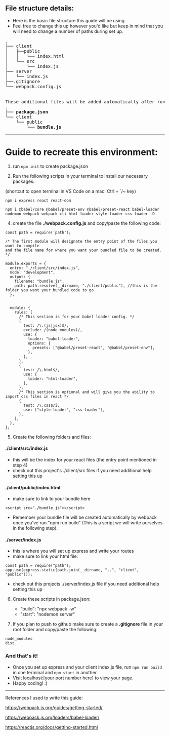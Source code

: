 ## File structure details:

- Here is the basic file structure this guide will be using.
- Feel free to change this up however you'd like but keep in mind that you will need to change a number of paths during set up.

<pre>
.
├── client
│   ├──public
│   │   └── index.html
│   └── src
│       └── index.js
├── server
│   └── index.js
├──.gitignore
└── webpack.config.js


These additional files will be added automatically after running scripts in our terminal:
.
├── <b>package.json</b>
└── client
    └── public
        └── <b>bundle.js</b>
</pre>

---------------------------------------------------------------------------------------------------------------------


# Guide to recreate this environment:

1) run ```npm init``` to create package.json


2) Run the following scripts in your terminal to install our necessary packages:

(shortcut to open terminal in VS Code on a mac: Ctrl + `/~ key)
```
npm i express react react-dom
```

```
npm i @babel/core @babel/preset-env @babel/preset-react babel-loader nodemon webpack webpack-cli html-loader style-loader css-loader -D
```


4) create the file **./webpack.config.js** and copy/paste the following code:

```
const path = require('path');
    
/* The first module will designate the entry point of the files you want to compile 
and the file name for where you want your bundled file to be created. */

module.exports = {
  entry: "./client/src/index.js",
  mode: "development",
  output: {
    filename: "bundle.js",
    path: path.resolve(__dirname, "./client/public"), //this is the folder you want your bundled code to go
  },


  module: {
    rules: [
      /* This section is for your babel loader config. */
      {
        test: /\.(js|jsx)$/,
        exclude: /(node_modules)/,
        use: {
          loader: "babel-loader",
          options: {
            presets: ["@babel/preset-react", "@babel/preset-env"],
          },
        },
      },
      {
        test: /\.html$/,
        use: {
          loader: "html-loader",
        },
      },
      /* This section is optional and will give you the ability to import css files in react */
      {
        test: /\.css$/i,
        use: ["style-loader", "css-loader"],
      },
    ],
  },
};

```


5) Create the following folders and files:

#### ./client/src/index.js
- this will be the index for your react files (the entry point mentioned in step 4)
- check out this project's ./client/src files if you need additional help setting this up

#### ./client/public/index.html
- make sure to link to your bundle here
```
<script src="./bundle.js"></script>
```
- Remember your bundle file will be created automatically by webpack once you've run "npm run build" (This is a script we will write ourselves in the following step).

#### ./server/index.js
- this is where you will set up express and write your routes
- make sure to link your html file: 
```
const path = require("path");
app.use(express.static(path.join(__dirname, "..", "client", "public")));
```
- check out this projects ./server/index.js file if you need additional help setting this up


6) Create these scripts in package.json:

     - "build": "npx webpack -w"
     - "start": "nodemon server"


7) If you plan to push to github make sure to create a **.gitignore** file in your root folder and copy/paste the following:

```
node_modules
dist
```

### And that's it! 

- Once you set up express and your client index.js file, run ```npm run build``` in one terminal and ```npm start``` in another. 
- Visit localhost:[your port number here] to view your page.
- Happy coding! :)

-----------------------------------------------------------------------------------------------------------------------------------------------

References I used to write this guide:

https://webpack.js.org/guides/getting-started/

https://webpack.js.org/loaders/babel-loader/

https://reactjs.org/docs/getting-started.html
